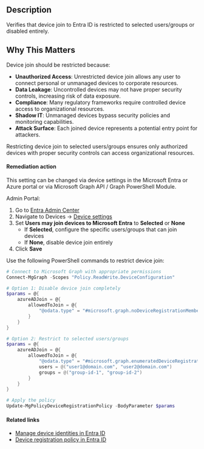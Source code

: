## Description

Verifies that device join to Entra ID is restricted to selected users/groups or disabled entirely.

## Why This Matters

Device join should be restricted because:

- **Unauthorized Access**: Unrestricted device join allows any user to connect personal or unmanaged devices to corporate resources.
- **Data Leakage**: Uncontrolled devices may not have proper security controls, increasing risk of data exposure.
- **Compliance**: Many regulatory frameworks require controlled device access to organizational resources.
- **Shadow IT**: Unmanaged devices bypass security policies and monitoring capabilities.
- **Attack Surface**: Each joined device represents a potential entry point for attackers.

Restricting device join to selected users/groups ensures only authorized devices with proper security controls can access organizational resources.

#### Remediation action

This setting can be changed via device settings in the Microsoft Entra or Azure portal or via Microsoft Graph API / Graph PowerShell Module.

Admin Portal:

1. Go to [Entra Admin Center](https://entra.microsoft.com)
2. Navigate to Devices → [Device settings](https://entra.microsoft.com/#view/Microsoft_AAD_Devices/DevicesMenuBlade/~/DeviceSettings/menuId/Overview)
3. Set **Users may join devices to Microsoft Entra** to **Selected** or **None**
   - If **Selected**, configure the specific users/groups that can join devices
   - If **None**, disable device join entirely
4. Click **Save**

Use the following PowerShell commands to restrict device join:

```powershell
# Connect to Microsoft Graph with appropriate permissions
Connect-MgGraph -Scopes "Policy.ReadWrite.DeviceConfiguration"

# Option 1: Disable device join completely
$params = @{
    azureADJoin = @{
        allowedToJoin = @{
            "@odata.type" = "#microsoft.graph.noDeviceRegistrationMembership"
        }
    }
}

# Option 2: Restrict to selected users/groups
$params = @{
    azureADJoin = @{
        allowedToJoin = @{
            "@odata.type" = "#microsoft.graph.enumeratedDeviceRegistrationMembership"
            users = @("user1@domain.com", "user2@domain.com")
            groups = @("group-id-1", "group-id-2")
        }
    }
}

# Apply the policy
Update-MgPolicyDeviceRegistrationPolicy -BodyParameter $params
```

#### Related links

- [Manage device identities in Entra ID](https://learn.microsoft.com/en-us/azure/active-directory/devices/overview)
- [Device registration policy in Entra ID](https://learn.microsoft.com/en-us/graph/api/resources/deviceregistrationpolicy)